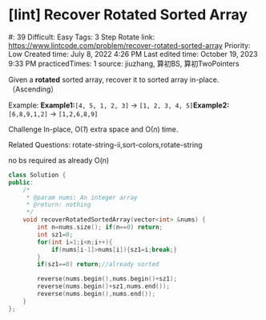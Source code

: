 # [lint] Recover Rotated Sorted Array

#: 39
Difficult: Easy
Tags: 3 Step Rotate
link: https://www.lintcode.com/problem/recover-rotated-sorted-array
Priority: Low
Created time: July 8, 2022 4:26 PM
Last edited time: October 19, 2023 9:33 PM
practicedTimes: 1
source: jiuzhang, 算初BS, 算初TwoPointers

Given a **rotated** sorted array, recover it to sorted array in-place.（Ascending）

Example:
**Example1:**`[4, 5, 1, 2, 3]` -> `[1, 2, 3, 4, 5]`**Example2:**`[6,8,9,1,2]` -> `[1,2,6,8,9]`

Challenge
In-place, O(*1*) extra space and O(*n*) time.

Related Questions:
rotate-string-ii,sort-colors,rotate-string

no bs required as already O(n)

```cpp
class Solution {
public:
    /*
     * @param nums: An integer array
     * @return: nothing
     */
    void recoverRotatedSortedArray(vector<int> &nums) {
        int n=nums.size(); if(n==0) return;
        int sz1=0;
        for(int i=1;i<n;i++){
            if(nums[i-1]>nums[i]){sz1=i;break;}
        }
        if(sz1==0) return;//already sorted

        reverse(nums.begin(),nums.begin()+sz1);
        reverse(nums.begin()+sz1,nums.end());
        reverse(nums.begin(),nums.end());
    }
};
```